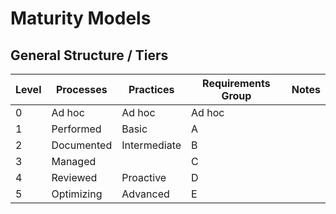 
# Maturity Models

## General Structure / Tiers


|Level  |Processes      |Practices      |Requirements Group |Notes  |
|-------|---------------|---------------|-------------------|-------|
0       |Ad hoc         |Ad hoc         |Ad hoc             |       
1       |Performed      |Basic          |A                  |       
2       |Documented     |Intermediate   |B                  |       
3       |Managed        |               |C                  |       
4       |Reviewed       |Proactive      |D                  |       
5       |Optimizing     |Advanced       |E                  |       




